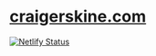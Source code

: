 # [craigerskine.com](https://craigerskine.com)

[![Netlify Status](https://api.netlify.com/api/v1/badges/8e3331de-cbcd-480c-b123-d55107d33aba/deploy-status)](https://app.netlify.com/sites/craigerskine-com/deploys)
